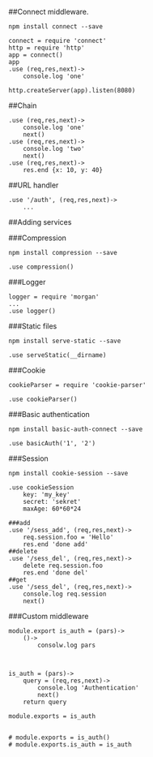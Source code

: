 ##Connect middleware.

    npm install connect --save

    connect = require 'connect'
    http = require 'http'
    app = connect()
    app
    .use (req,res,next)->
        console.log 'one'

    http.createServer(app).listen(8080)


##Chain

    .use (req,res,next)->
        console.log 'one'
        next()
    .use (req,res,next)->
        console.log 'two'
        next()
    .use (req,res,next)->
        res.end {x: 10, y: 40}


##URL handler

    .use '/auth', (req,res,next)->
        ...

##Adding services

###Compression

    npm install compression --save

    .use compression()

###Logger

    logger = require 'morgan'
    ...
    .use logger()

###Static files

    npm install serve-static --save

    .use serveStatic(__dirname)

###Cookie

    cookieParser = require 'cookie-parser'

    .use cookieParser()

###Basic authentication

    npm install basic-auth-connect --save

    .use basicAuth('1', '2')

###Session

    npm install cookie-session --save

    .use cookieSession
        key: 'my_key'
        secret: 'sekret'
        maxAge: 60*60*24

    ###add
    .use '/sess_add', (req,res,next)->
        req.session.foo = 'Hello'
        res.end 'done add'
    ##delete
    .use '/sess_del', (req,res,next)->
        delete req.session.foo
        res.end 'done del'
    ##get
    .use '/sess_del', (req,res,next)->
        console.log req.session
        next()

###Custom middleware

    module.export is_auth = (pars)->
        ()->
            consolw.log pars



    is_auth = (pars)->
        query = (req,res,next)->
            console.log 'Authentication'
            next()
        return query

    module.exports = is_auth


    # module.exports = is_auth()
    # module.exports.is_auth = is_auth
